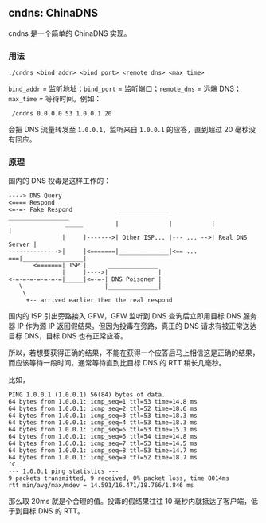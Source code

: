cndns: ChinaDNS
---

cndns 是一个简单的 ChinaDNS 实现。

### 用法

```
./cndns <bind_addr> <bind_port> <remote_dns> <max_time>
```

`bind_addr` = 监听地址；`bind_port` = 监听端口；`remote_dns` = 远端 DNS；`max_time` = 等待时间。例如：

```
./cndns 0.0.0.0 53 1.0.0.1 20
```

会把 DNS 流量转发至 `1.0.0.1`，监听来自 `1.0.0.1` 的应答，直到超过 20 毫秒没有回应。

### 原理

国内的 DNS 投毒是这样工作的：

```
----> DNS Query
<==== Respond
<=-=- Fake Respond             ______________             _________________
                _____         |              |           |                 |
               |     |------->| Other ISP... |--- ... -->| Real DNS Server |
-------------->|     |<=======|______________|<== ... ===|_________________|
       <=======| ISP |      ______________
               |     |---->|              |
<-=-=-=-=-=-=-=|_____|<=-=-| DNS Poisoner |
   \                       |______________|
    \
     +-- arrived earlier then the real respond
```

国内的 ISP 引出旁路接入 GFW，GFW 监听到 DNS 查询后立即用目标 DNS 服务器 IP 作为源 IP 返回假结果。但因为投毒在旁路，真正的 DNS 请求有被正常送达目标 DNS，目标 DNS 也有正常应答。

所以，若想要获得正确的结果，不能在获得一个应答后马上相信这是正确的结果，而应该等待一段时间。通常等待直到比目标 DNS 的 RTT 稍长几毫秒。

比如，

```
PING 1.0.0.1 (1.0.0.1) 56(84) bytes of data.
64 bytes from 1.0.0.1: icmp_seq=1 ttl=53 time=14.8 ms
64 bytes from 1.0.0.1: icmp_seq=2 ttl=52 time=18.6 ms
64 bytes from 1.0.0.1: icmp_seq=3 ttl=53 time=18.3 ms
64 bytes from 1.0.0.1: icmp_seq=4 ttl=53 time=18.3 ms
64 bytes from 1.0.0.1: icmp_seq=5 ttl=53 time=15.1 ms
64 bytes from 1.0.0.1: icmp_seq=6 ttl=54 time=14.8 ms
64 bytes from 1.0.0.1: icmp_seq=7 ttl=53 time=14.5 ms
64 bytes from 1.0.0.1: icmp_seq=8 ttl=53 time=14.7 ms
64 bytes from 1.0.0.1: icmp_seq=9 ttl=52 time=18.7 ms
^C
--- 1.0.0.1 ping statistics ---
9 packets transmitted, 9 received, 0% packet loss, time 8014ms
rtt min/avg/max/mdev = 14.591/16.471/18.766/1.846 ms
```

那么取 20ms 就是个合理的值。投毒的假结果往往 10 毫秒内就抵达了客户端，低于到目标 DNS 的 RTT。
